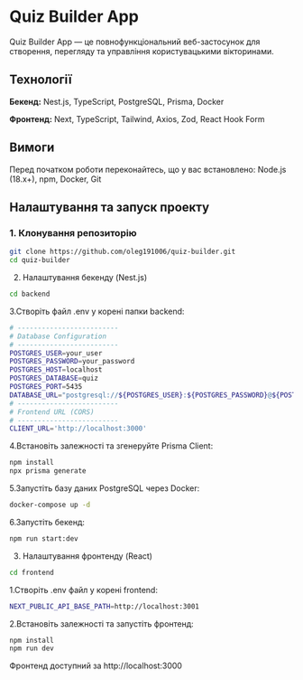 # Quiz Builder App

Quiz Builder App — це повнофункціональний веб-застосунок для створення, перегляду та управління користувацькими вікторинами. 

## Технології

**Бекенд:** Nest.js, TypeScript, PostgreSQL, Prisma, Docker

**Фронтенд:** Next, TypeScript, Tailwind, Axios, Zod, React Hook Form

## Вимоги

Перед початком роботи переконайтесь, що у вас встановлено: Node.js (18.x+), npm, Docker, Git

## Налаштування та запуск проекту

### 1. Клонування репозиторію

```bash
git clone https://github.com/oleg191006/quiz-builder.git
cd quiz-builder
```

2. Налаштування бекенду (Nest.js)

```bash
cd backend
```

3.Створіть файл .env у корені папки backend:

```bash
# -------------------------
# Database Configuration
# -------------------------
POSTGRES_USER=your_user
POSTGRES_PASSWORD=your_password
POSTGRES_HOST=localhost
POSTGRES_DATABASE=quiz
POSTGRES_PORT=5435
DATABASE_URL="postgresql://${POSTGRES_USER}:${POSTGRES_PASSWORD}@${POSTGRES_HOST}:${POSTGRES_PORT}/${POSTGRES_DATABASE}?schema=public"
# -------------------------
# Frontend URL (CORS)
# -------------------------
CLIENT_URL='http://localhost:3000'
```

4.Встановіть залежності та згенеруйте Prisma Client:

```bash
npm install
npx prisma generate
```

5.Запустіть базу даних PostgreSQL через Docker:

```bash
docker-compose up -d
```

6.Запустіть бекенд:

```bash
npm run start:dev
```

3. Налаштування фронтенду (React)

```bash
cd frontend
```

1.Створіть .env файл у корені frontend:

```bash
NEXT_PUBLIC_API_BASE_PATH=http://localhost:3001
```

2.Встановіть залежності та запустіть фронтенд:

```bash
npm install
npm run dev
```

Фронтенд доступний за http://localhost:3000

